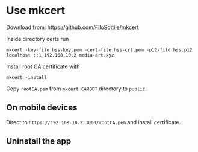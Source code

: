 # Use mkcert
Download from: https://github.com/FiloSottile/mkcert

Inside directory certs run
```
mkcert -key-file hss-key.pem -cert-file hss-crt.pem -p12-file hss.p12 localhost ::1 192.168.10.2 media-art.xyz
```

Install root CA certificate with
```
mkcert -install
```

Copy `rootCA.pem` from `mkcert CAROOT` directory to `public`.

## On mobile devices
Direct to `https://192.168.10.2:3000/rootCA.pem` and install certificate.

## Uninstall the app

